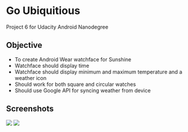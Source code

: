# Go Ubiquitious

Project 6 for Udacity Android Nanodegree

## Objective

- To create Android Wear watchface for Sunshine
- Watchface should display time
- Watchface should display minimum and maximum temperature and a weather icon
- Should work for both square and circular watches
- Should use Google API for syncing weather from device

## Screenshots

![](https://i.imgsafe.org/a6f3c97772.jpg)
![](https://i.imgsafe.org/a6f4a42129.jpg)

